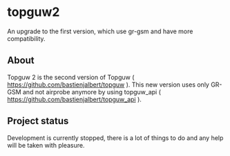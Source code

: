 # topguw2

An upgrade to the first version, which use gr-gsm and have more compatibility. 

## About
Topguw 2 is the second version of Topguw ( https://github.com/bastienjalbert/topguw ). This new version uses only GR-GSM and not airprobe anymore by using topguw_api ( https://github.com/bastienjalbert/topguw_api ).

## Project status 
Development is currently stopped, there is a lot of things to do and any help will be taken with pleasure. 
